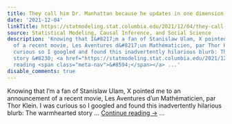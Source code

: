 ```yaml
---
title: They call him Dr. Manhattan because he updates in one dimension at a time.
date: '2021-12-04'
linkTitle: https://statmodeling.stat.columbia.edu/2021/12/04/they-call-him-dr-manhattan-because-he-updates-one-dimension-at-a-time/
source: Statistical Modeling, Causal Inference, and Social Science
description: 'Knowing that I&#8217;m a fan of Stanislaw Ulam, X pointed me to an announcement
  of a recent movie, Les Aventures d&#8217;un Mathématicien, par Thor Klein. I was
  curious so I googled and found this inadvertently hilarious blurb: The warmhearted
  story &#8230; <a href="https://statmodeling.stat.columbia.edu/2021/12/04/they-call-him-dr-manhattan-because-he-updates-one-dimension-at-a-time/">Continue
  reading <span class="meta-nav">&#8594;</span></a> ...'
disable_comments: true
---
```

Knowing that I&#8217;m a fan of Stanislaw Ulam, X pointed me to an announcement of a recent movie, Les Aventures d&#8217;un Mathématicien, par Thor Klein. I was curious so I googled and found this inadvertently hilarious blurb: The warmhearted story &#8230; <a href="https://statmodeling.stat.columbia.edu/2021/12/04/they-call-him-dr-manhattan-because-he-updates-one-dimension-at-a-time/">Continue reading <span class="meta-nav">&#8594;</span></a> ...